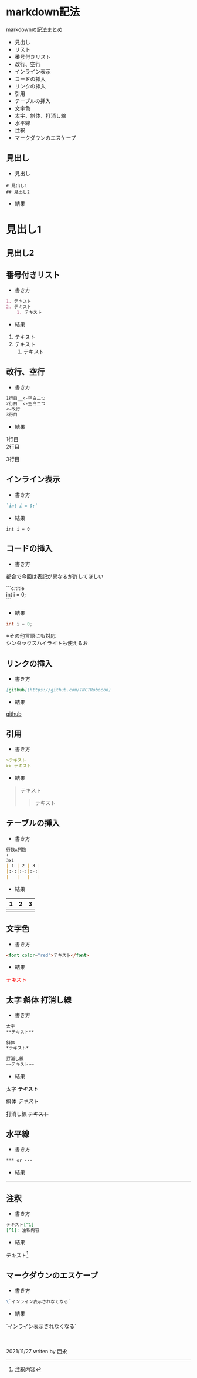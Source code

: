 # markdown記法

markdownの記法まとめ

- 見出し
- リスト
- 番号付きリスト
- 改行、空行
- インライン表示
- コードの挿入
- リンクの挿入
- 引用
- テーブルの挿入
- 文字色
- 太字、斜体、打消し線
- 水平線
- 注釈
- マークダウンのエスケープ

## 見出し

- 見出し

```markdown:test
# 見出し1
## 見出し2
```

- 結果
  
# 見出し1
## 見出し2

## 番号付きリスト

- 書き方

```markdown
1. テキスト
2. テキスト
    1. テキスト
```

- 結果
  
1. テキスト
2. テキスト
    1. テキスト

## 改行、空行

- 書き方
  
```markdown
1行目__<-空白二つ
2行目  <-空白二つ
<-改行
3行目
```

- 結果

1行目  
2行目  

3行目

## インライン表示

- 書き方

```markdown
`int i = 0;`
```

- 結果

`int i = 0`

## コードの挿入

- 書き方

都合で今回は表記が異なるが許してほしい

\`\`\`c:title  
int i = 0;  
\`\`\`

- 結果

```c
int i = 0;
```

※その他言語にも対応  
シンタックスハイライトも使えるお

## リンクの挿入

- 書き方
  
```markdown
[github](https://github.com/TNCTRobocon)
```

- 結果
  
[github](https://github.com/TNCTRobocon)

## 引用

- 書き方

```markdown
>テキスト
>> テキスト
```

- 結果

>テキスト
>>テキスト

## テーブルの挿入

- 書き方

```markdown
行数x列数
↓
3x1
| 1 | 2 | 3 |
|:-:|:-:|:-:|
|   |   |   |
```

- 結果

| 1 | 2 | 3 |
|:-:|:-:|:-:|
|   |   |   |

## 文字色

- 書き方

```markdown
<font color="red">テキスト</font>
```

- 結果

<font color="red">テキスト</font>

## 太字 斜体 打消し線

- 書き方

```markdown
太字
**テキスト**

斜体
*テキスト*

打消し線
~~テキスト~~
```

- 結果

太字
**テキスト**

斜体
*テキスト*

打消し線
~~テキスト~~

## 水平線

- 書き方

```markdown
*** or ---
```

- 結果

***

## 注釈

- 書き方

```markdown
テキスト[^1]
[^1]: 注釈内容
```

- 結果

テキスト[^1]
[^1]: 注釈内容

## マークダウンのエスケープ

- 書き方

```markdown
\`インライン表示されなくなる`
```

- 結果

\`インライン表示されなくなる`

<br><br>
2021/11/27
writen by 西永